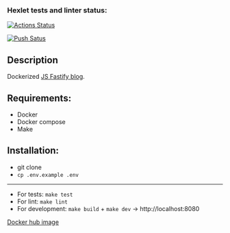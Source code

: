 ### Hexlet tests and linter status:
[![Actions Status](https://github.com/badta5te/devops-for-programmers-project-74/actions/workflows/hexlet-check.yml/badge.svg)](https://github.com/badta5te/devops-for-programmers-project-74/actions)

[![Push Satus](https://github.com/badta5te/devops-for-programmers-project-74/actions/workflows/push.yml/badge.svg)](https://github.com/badta5te/devops-for-programmers-project-74/actions)


## Description

Dockerized [JS Fastify blog](https://github.com/hexlet-components/js-fastify-blog).

## Requirements:

- Docker
- Docker compose
- Make

## Installation:

- git clone
- `cp .env.example .env`

---
- For tests: `make test`
- For lint: `make lint`
- For development: `make build` + `make dev` -> http://localhost:8080

[Docker hub image](https://hub.docker.com/repository/docker/badta5te/devops-for-programmers-project-74/general)
